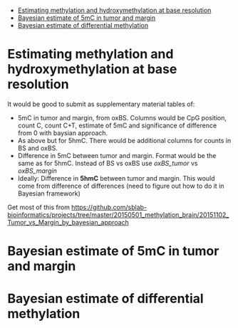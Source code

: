 <!-- MarkdownTOC -->

- [Estimating methylation and hydroxymethylation at base resolution](#estimating-methylation-and-hydroxymethylation-at-base-resolution)
- [Bayesian estimate of 5mC in tumor and margin](#bayesian-estimate-of-5mc-in-tumor-and-margin)
- [Bayesian estimate of differential methylation](#bayesian-estimate-of-differential-methylation)

<!-- /MarkdownTOC -->

Estimating methylation and hydroxymethylation at base resolution
================================================================

It would be good to submit as supplementary material tables of:

* 5mC in tumor and margin, from oxBS. Columns would be CpG position, count C, count C+T, estimate of 5mC and significance of difference from 0 with baysian approach.
* As above but for 5hmC. There would be additional columns for counts in BS and oxBS. 
* Difference in 5mC between tumor and margin. Format would be the same as for 5hmC. Instead of BS vs oxBS use *oxBS_tumor* vs *oxBS_margin*
* Ideally: Difference in **5hmC** between tumor and margin. This would come from difference of differences (need to figure out how to do it in Bayesian framework)

Get most of this from https://github.com/sblab-bioinformatics/projects/tree/master/20150501_methylation_brain/20151102_Tumor_vs_Margin_by_bayesian_approach


Bayesian estimate of 5mC in tumor and margin
============================================



Bayesian estimate of differential methylation
=============================================